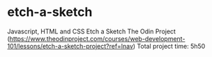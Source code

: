 # etch-a-sketch
Javascript, HTML and CSS Etch a Sketch
The Odin Project (https://www.theodinproject.com/courses/web-development-101/lessons/etch-a-sketch-project?ref=lnav)
Total project time: 5h50
